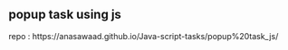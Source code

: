 
<h2>popup task using js</h2>

<p>repo : https://anasawaad.github.io/Java-script-tasks/popup%20task_js/</p>
